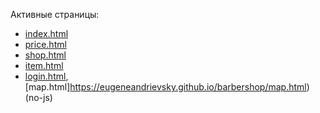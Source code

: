﻿Активные страницы:
* [index.html](https://eugeneandrievsky.github.io/barbershop/index.html)
* [price.html](https://eugeneandrievsky.github.io/barbershop/price.html)
* [shop.html](https://eugeneandrievsky.github.io/barbershop/shop.html)
* [item.html](https://eugeneandrievsky.github.io/barbershop/item.html)
* [login.html](https://eugeneandrievsky.github.io/barbershop/login.html), [map.html]https://eugeneandrievsky.github.io/barbershop/map.html) (no-js)
